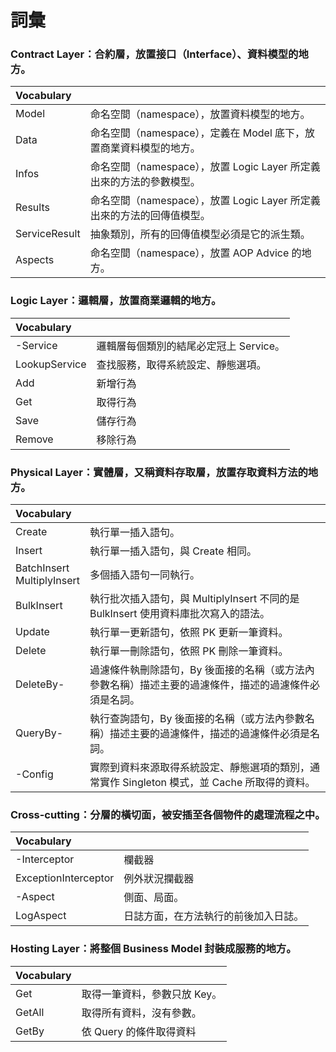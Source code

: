 # 詞彙

### Contract Layer：合約層，放置接口（Interface）、資料模型的地方。

|Vocabulary||
|:--|:--|
|Model|命名空間（namespace），放置資料模型的地方。|
|Data|命名空間（namespace），定義在 Model 底下，放置商業資料模型的地方。|
|Infos|命名空間（namespace），放置 Logic Layer 所定義出來的方法的參數模型。|
|Results|命名空間（namespace），放置 Logic Layer 所定義出來的方法的回傳值模型。|
|ServiceResult|抽象類別，所有的回傳值模型必須是它的派生類。|
|Aspects|命名空間（namespace），放置 AOP Advice 的地方。|

### Logic Layer：邏輯層，放置商業邏輯的地方。

|Vocabulary||
|:--|:--|
|-Service|邏輯層每個類別的結尾必定冠上 Service。|
|LookupService|查找服務，取得系統設定、靜態選項。|
|Add|新增行為|
|Get|取得行為|
|Save|儲存行為|
|Remove|移除行為|

### Physical Layer：實體層，又稱資料存取層，放置存取資料方法的地方。

|Vocabulary||
|:--|:--|
|Create|執行單一插入語句。|
|Insert|執行單一插入語句，與 Create 相同。|
|BatchInsert<br />MultiplyInsert|多個插入語句一同執行。|
|BulkInsert|執行批次插入語句，與 MultiplyInsert 不同的是 BulkInsert 使用資料庫批次寫入的語法。|
|Update|執行單一更新語句，依照 PK 更新一筆資料。|
|Delete|執行單一刪除語句，依照 PK 刪除一筆資料。|
|DeleteBy-|過濾條件執刪除語句，By 後面接的名稱（或方法內參數名稱）描述主要的過濾條件，描述的過濾條件必須是名詞。|
|QueryBy-|執行查詢語句，By 後面接的名稱（或方法內參數名稱）描述主要的過濾條件，描述的過濾條件必須是名詞。|
|-Config|實際到資料來源取得系統設定、靜態選項的類別，通常實作 Singleton 模式，並 Cache 所取得的資料。|

### Cross-cutting：分層的橫切面，被安插至各個物件的處理流程之中。

|Vocabulary||
|:--|:--|
|-Interceptor|欄截器|
|ExceptionInterceptor|例外狀況攔截器|
|-Aspect|側面、局面。|
|LogAspect|日誌方面，在方法執行的前後加入日誌。|

### Hosting Layer：將整個 Business Model 封裝成服務的地方。

|Vocabulary||
|:--|:--|
|Get|取得一筆資料，參數只放 Key。|
|GetAll|取得所有資料，沒有參數。|
|GetBy|依 Query 的條件取得資料|
